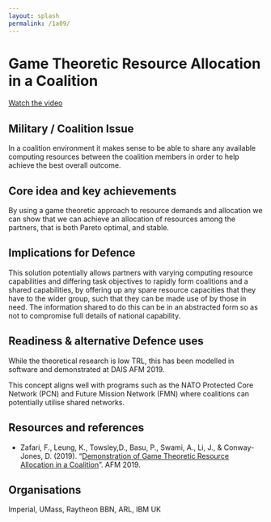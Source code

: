 ```yaml
---
layout: splash
permalink: /1a09/
---
```


# Game Theoretic Resource Allocation in a Coalition

[Watch the video](https://ibm.box.com/s/ykjt3gxmofvqtwhmtut34j5yv99i5tr6)

## Military / Coalition Issue
In a coalition environment it makes sense to be able to share any available computing resources between the coalition members in order to help achieve the best overall outcome.

## Core idea and key achievements
By using a game theoretic approach to resource demands and allocation we can show that we can achieve an allocation of resources among the partners, that is both Pareto optimal, and stable.

## Implications for Defence
This solution potentially allows partners with varying computing resource capabilities and differing task objectives to rapidly form coalitions and a shared capabilities, by offering up any spare resource capacities that they have to the wider group, such that they can be made use of by those in need. The information shared to do this can be in an abstracted form so as not to compromise full details of national capability.

## Readiness & alternative Defence uses
While the theoretical research is low TRL, this has been modelled in software and demonstrated at DAIS AFM 2019. 

This concept aligns well with programs such as the NATO Protected Core Network (PCN) and Future Mission Network (FMN) where coalitions can potentially utilise shared networks.

<!-- ![image info](/dais/achievements/images/1a02_figure1.jpg) -->

## Resources and references

* Zafari, F., Leung, K., Towsley,D., Basu, P., Swami, A., Li, J., & Conway-Jones, D. (2019). “[Demonstration of Game Theoretic Resource Allocation in a Coalition](/doc/4393/)”. AFM 2019.

## Organisations
Imperial, UMass, Raytheon BBN, ARL, IBM UK

